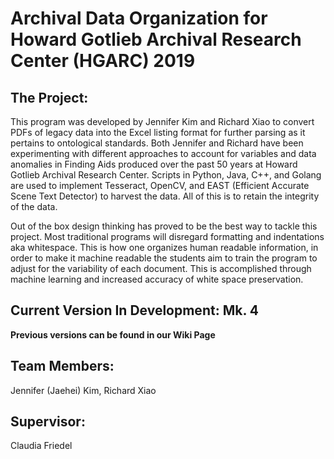 # Archival Data Organization for Howard Gotlieb Archival Research Center (HGARC) 2019 #

## The Project: ##
This program was developed by Jennifer Kim and Richard Xiao to convert PDFs of legacy data into the Excel listing format for further parsing as it pertains to ontological standards. Both Jennifer and Richard have been experimenting with different approaches to account for variables and data anomalies in Finding Aids produced over the past 50 years at Howard Gotlieb Archival Research Center.  Scripts in Python, Java, C++, and Golang  are used  to implement Tesseract, OpenCV, and EAST  (Efficient Accurate Scene Text Detector) to harvest  the data. All of this is to retain the integrity of the data. 

Out of the box design thinking has proved to be the best way to tackle this project. Most traditional programs will disregard formatting and indentations aka whitespace.  This is how one organizes human readable information, in order to make it machine readable the students aim to train the program to adjust for the variability of each document. This is accomplished through machine learning and increased accuracy of white space preservation.


## Current Version In Development: Mk. 4 ##
__Previous versions can be found in our Wiki Page__

## Team Members:
Jennifer (Jaehei) Kim, Richard Xiao

## Supervisor:
Claudia Friedel
